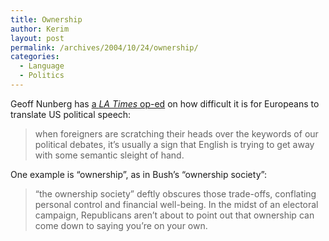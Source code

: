 ```yaml
---
title: Ownership
author: Kerim
layout: post
permalink: /archives/2004/10/24/ownership/
categories:
  - Language
  - Politics
---
```

Geoff Nunberg has <a href="http://www-csli.stanford.edu/~nunberg/ownership.html" onclick="_gaq.push(['_trackEvent', 'outbound-article', 'http://www-csli.stanford.edu/~nunberg/ownership.html', 'a LA Times op-ed']);" >a <em>LA Times</em> op-ed</a> on how difficult it is for Europeans to translate US political speech:

> when foreigners are scratching their heads over the keywords of our political debates, it&#8217;s usually a sign that English is trying to get away with some semantic sleight of hand.

One example is &#8220;ownership&#8221;, as in Bush&#8217;s &#8220;ownership society&#8221;:

> &#8220;the ownership society&#8221; deftly obscures those trade-offs, conflating personal control and financial well-being. In the midst of an electoral campaign, Republicans aren&#8217;t about to point out that ownership can come down to saying you&#8217;re on your own.

